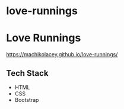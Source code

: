 # love-runnings
<h1>Love Runnings</h1>
<a href="https://machikolacey.github.io/love-runnings/" target="_blank">https://machikolacey.github.io/love-runnings/</a>

<h2>Tech Stack</h2>

<ul>
<li>HTML</li>
<li>CSS</li>
<li>Bootstrap</li>
</ul>
